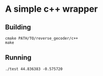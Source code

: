 # A simple c++ wrapper
## Building

    cmake PATH/TO/reverse_gecoder/c++
    make
    
## Running

    ./test 44.836383 -0.575720
